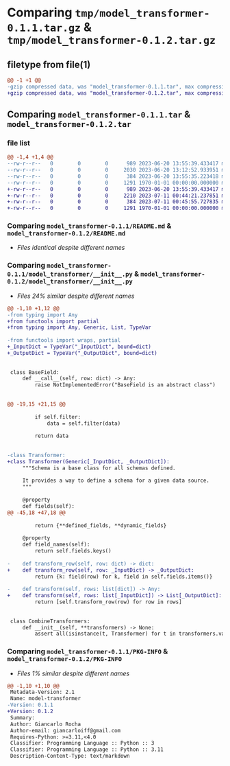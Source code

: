 # Comparing `tmp/model_transformer-0.1.1.tar.gz` & `tmp/model_transformer-0.1.2.tar.gz`

## filetype from file(1)

```diff
@@ -1 +1 @@
-gzip compressed data, was "model_transformer-0.1.1.tar", max compression
+gzip compressed data, was "model_transformer-0.1.2.tar", max compression
```

## Comparing `model_transformer-0.1.1.tar` & `model_transformer-0.1.2.tar`

### file list

```diff
@@ -1,4 +1,4 @@
--rw-r--r--   0        0        0      989 2023-06-20 13:55:39.433417 model_transformer-0.1.1/README.md
--rw-r--r--   0        0        0     2030 2023-06-20 13:12:52.933951 model_transformer-0.1.1/model_transformer/__init__.py
--rw-r--r--   0        0        0      384 2023-06-20 13:55:35.223418 model_transformer-0.1.1/pyproject.toml
--rw-r--r--   0        0        0     1291 1970-01-01 00:00:00.000000 model_transformer-0.1.1/PKG-INFO
+-rw-r--r--   0        0        0      989 2023-06-20 13:55:39.433417 model_transformer-0.1.2/README.md
+-rw-r--r--   0        0        0     2210 2023-07-11 00:44:21.237851 model_transformer-0.1.2/model_transformer/__init__.py
+-rw-r--r--   0        0        0      384 2023-07-11 00:45:55.727835 model_transformer-0.1.2/pyproject.toml
+-rw-r--r--   0        0        0     1291 1970-01-01 00:00:00.000000 model_transformer-0.1.2/PKG-INFO
```

### Comparing `model_transformer-0.1.1/README.md` & `model_transformer-0.1.2/README.md`

 * *Files identical despite different names*

### Comparing `model_transformer-0.1.1/model_transformer/__init__.py` & `model_transformer-0.1.2/model_transformer/__init__.py`

 * *Files 24% similar despite different names*

```diff
@@ -1,10 +1,12 @@
-from typing import Any
+from functools import partial
+from typing import Any, Generic, List, TypeVar
 
-from functools import wraps, partial
+_InputDict = TypeVar("_InputDict", bound=dict)
+_OutputDict = TypeVar("_OutputDict", bound=dict)
 
 
 class BaseField:
     def __call__(self, row: dict) -> Any:
         raise NotImplementedError("BaseField is an abstract class")
 
 
@@ -19,15 +21,15 @@
 
         if self.filter:
             data = self.filter(data)
 
         return data
 
 
-class Transformer:
+class Transformer(Generic[_InputDict, _OutputDict]):
     """Schema is a base class for all schemas defined.
 
     It provides a way to define a schema for a given data source.
     """
 
     @property
     def fields(self):
@@ -45,18 +47,18 @@
 
         return {**defined_fields, **dynamic_fields}
 
     @property
     def field_names(self):
         return self.fields.keys()
 
-    def transform_row(self, row: dict) -> dict:
+    def transform_row(self, row: _InputDict) -> _OutputDict:
         return {k: field(row) for k, field in self.fields.items()}
 
-    def transform(self, rows: list[dict]) -> Any:
+    def transform(self, rows: list[_InputDict]) -> List[_OutputDict]:
         return [self.transform_row(row) for row in rows]
 
 
 class CombineTransformers:
     def __init__(self, **transformers) -> None:
         assert all(isinstance(t, Transformer) for t in transformers.values())
```

### Comparing `model_transformer-0.1.1/PKG-INFO` & `model_transformer-0.1.2/PKG-INFO`

 * *Files 1% similar despite different names*

```diff
@@ -1,10 +1,10 @@
 Metadata-Version: 2.1
 Name: model-transformer
-Version: 0.1.1
+Version: 0.1.2
 Summary: 
 Author: Giancarlo Rocha
 Author-email: giancarloiff@gmail.com
 Requires-Python: >=3.11,<4.0
 Classifier: Programming Language :: Python :: 3
 Classifier: Programming Language :: Python :: 3.11
 Description-Content-Type: text/markdown
```

